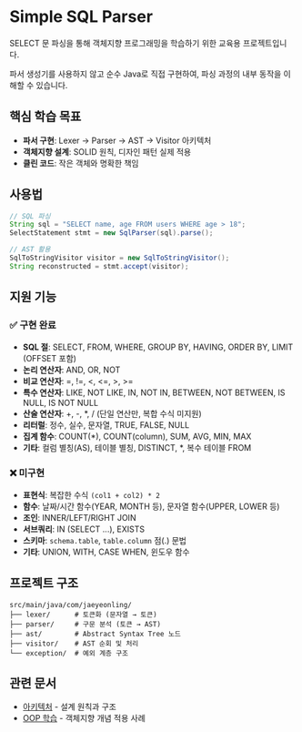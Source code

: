 # Simple SQL Parser

SELECT 문 파싱을 통해 객체지향 프로그래밍을 학습하기 위한 교육용 프로젝트입니다.

파서 생성기를 사용하지 않고 순수 Java로 직접 구현하여, 파싱 과정의 내부 동작을 이해할 수 있습니다.

## 핵심 학습 목표

- **파서 구현**: Lexer → Parser → AST → Visitor 아키텍처
- **객체지향 설계**: SOLID 원칙, 디자인 패턴 실제 적용
- **클린 코드**: 작은 객체와 명확한 책임

## 사용법

```java
// SQL 파싱
String sql = "SELECT name, age FROM users WHERE age > 18";
SelectStatement stmt = new SqlParser(sql).parse();

// AST 활용
SqlToStringVisitor visitor = new SqlToStringVisitor();
String reconstructed = stmt.accept(visitor);
```

## 지원 기능

### ✅ 구현 완료

- **SQL 절**: SELECT, FROM, WHERE, GROUP BY, HAVING, ORDER BY, LIMIT (OFFSET 포함)
- **논리 연산자**: AND, OR, NOT
- **비교 연산자**: =, !=, <, <=, >, >=
- **특수 연산자**: LIKE, NOT LIKE, IN, NOT IN, BETWEEN, NOT BETWEEN, IS NULL, IS NOT NULL
- **산술 연산자**: +, -, *, / (단일 연산만, 복합 수식 미지원)
- **리터럴**: 정수, 실수, 문자열, TRUE, FALSE, NULL
- **집계 함수**: COUNT(*), COUNT(column), SUM, AVG, MIN, MAX
- **기타**: 컬럼 별칭(AS), 테이블 별칭, DISTINCT, *, 복수 테이블 FROM

### ❌ 미구현

- **표현식**: 복잡한 수식 `(col1 + col2) * 2`
- **함수**: 날짜/시간 함수(YEAR, MONTH 등), 문자열 함수(UPPER, LOWER 등)
- **조인**: INNER/LEFT/RIGHT JOIN
- **서브쿼리**: IN (SELECT ...), EXISTS
- **스키마**: `schema.table`, `table.column` 점(.) 문법
- **기타**: UNION, WITH, CASE WHEN, 윈도우 함수

## 프로젝트 구조

```
src/main/java/com/jaeyeonling/
├── lexer/      # 토큰화 (문자열 → 토큰)
├── parser/     # 구문 분석 (토큰 → AST)
├── ast/        # Abstract Syntax Tree 노드
├── visitor/    # AST 순회 및 처리
└── exception/  # 예외 계층 구조
```

## 관련 문서

- [아키텍처](ARCHITECTURE.md) - 설계 원칙과 구조
- [OOP 학습](OOP_LEARNING.md) - 객체지향 개념 적용 사례

